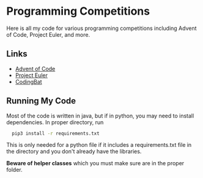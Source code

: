 
# Programming Competitions
Here is all my code for various programming competitions including Advent of Code, Project Euler, and more.

## Links

 - [Advent of Code](https://adventofcode.com)
 - [Project Euler](https://projecteuler.com)
 - [CodingBat](https://codingbat.com)


## Running My Code

Most of the code is written in java, but if in python, you may need to install dependencies. In proper directory, run

```bash
  pip3 install -r requirements.txt
```

This is only needed for a python file if it includes a requirements.txt file in the directory and you don't already have the libraries.

**Beware of helper classes** which you must make sure are in the proper folder.
